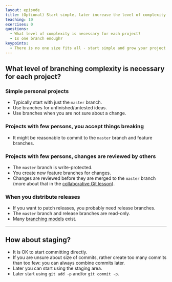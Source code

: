 ```yaml
---
layout: episode
title: (Optional) Start simple, later increase the level of complexity
teaching: 10
exercises: 0
questions:
  - What level of complexity is necessary for each project?
  - Is one branch enough?
keypoints:
  - There is no one size fits all - start simple and grow your project.
---
```


## What level of branching complexity is necessary for each project?


### Simple personal projects

- Typically start with just the `master` branch.
- Use branches for unfinished/untested ideas.
- Use branches when you are not sure about a change.


### Projects with few persons, you accept things breaking

- It might be reasonable to commit to the `master` branch and feature branches.


### Projects with few persons, changes are reviewed by others

- The `master` branch is write-protected.
- You create new feature branches for changes.
- Changes are reviewed before they are merged to the `master` branch
  (more about that in the [collaborative Git lesson](https://coderefinery.github.io/git-collaborative/)).


### When you distribute releases

- If you want to patch releases, you probably need release branches.
- The `master` branch and release branches are read-only.
- Many [branching models](https://coderefinery.github.io/git-branch-design/05-branching-models/) exist.

---

## How about staging?

- It is OK to start committing directly.
- If you are unsure about size of commits, rather create too many commits than too few:
  you can always combine commits later.
- Later you can start using the staging area.
- Later start using `git add -p` and/or `git commit -p`.
